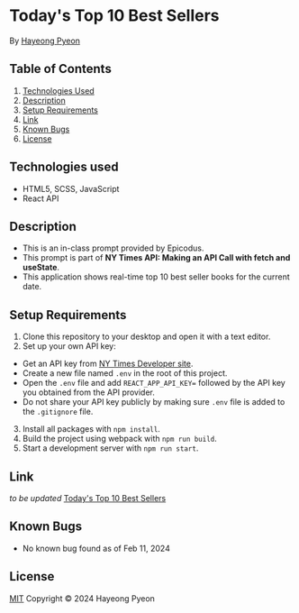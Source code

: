 # Today's Top 10 Best Sellers
By [Hayeong Pyeon](https://github.com/hypyeon)

## Table of Contents
1. [Technologies Used](#technologies-used)
2. [Description](#description)
3. [Setup Requirements](#setup-requirements)
4. [Link](#link)
5. [Known Bugs](#known-bugs)
6. [License](#license)

## Technologies used
- HTML5, SCSS, JavaScript
- React API

## Description
- This is an in-class prompt provided by Epicodus.
- This prompt is part of **NY Times API: Making an API Call with fetch and useState**.
- This application shows real-time top 10 best seller books for the current date.  

## Setup Requirements
1. Clone this repository to your desktop and open it with a text editor.
2. Set up your own API key: 
- Get an API key from [NY Times Developer site](https://developer.nytimes.com/get-started).
- Create a new file named `.env` in the root of this project. 
- Open the `.env` file and add `REACT_APP_API_KEY=` followed by the API key you obtained from the API provider. 
- Do not share your API key publicly by making sure `.env` file is added to the `.gitignore` file. 
3. Install all packages with `npm install`.
4. Build the project using webpack with `npm run build`.
5. Start a development server with `npm run start`.

## Link
*to be updated*
<a href="#" target="_blank">Today's Top 10 Best Sellers</a>

## Known Bugs
- No known bug found as of Feb 11, 2024

## License
[MIT](/LICENSE.txt) Copyright © 2024 Hayeong Pyeon